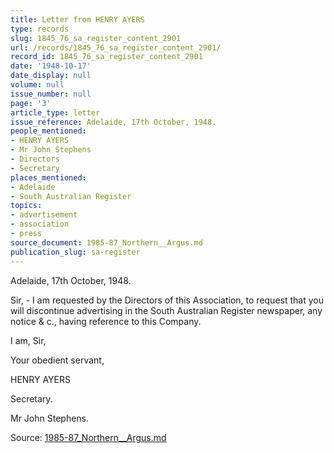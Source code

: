```yaml
---
title: Letter from HENRY AYERS
type: records
slug: 1845_76_sa_register_content_2901
url: /records/1845_76_sa_register_content_2901/
record_id: 1845_76_sa_register_content_2901
date: '1948-10-17'
date_display: null
volume: null
issue_number: null
page: '3'
article_type: letter
issue_reference: Adelaide, 17th October, 1948.
people_mentioned:
- HENRY AYERS
- Mr John Stephens
- Directors
- Secretary
places_mentioned:
- Adelaide
- South Australian Register
topics:
- advertisement
- association
- press
source_document: 1985-87_Northern__Argus.md
publication_slug: sa-register
---
```


Adelaide, 17th October, 1948.

Sir, - I am requested by the Directors of this Association, to request that you will discontinue advertising in the South Australian Register newspaper, any notice & c., having reference to this Company.

I am, Sir,

Your obedient servant,

HENRY AYERS

Secretary.

Mr John Stephens.

Source: [1985-87_Northern__Argus.md](/downloads/markdown/1985-87_Northern__Argus.md)
